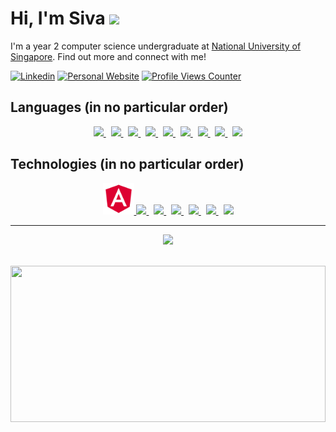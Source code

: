# Hi, I'm Siva <img src="https://media.giphy.com/media/hvRJCLFzcasrR4ia7z/giphy.gif" width="25px">

I'm a year 2 computer science undergraduate at [National University of Singapore](https://www.comp.nus.edu.sg). Find out more and connect with me!

[![Linkedin](https://img.shields.io/badge/-sivayogasubramanian-blue?style=for-the-badge&logo=Linkedin&logoColor=black&color=white&link=https://www.linkedin.com/in/sivayogasubramanian/)](https://www.linkedin.com/in/sivayogasubramanian/)
[![Personal Website](https://img.shields.io/badge/Website-46a2f1.svg?&style=for-the-badge&logo=Google-Chrome&logoColor=black&color=white&link=https://www.sivarn.com/)](https://www.sivarn.com/)
[![Profile Views Counter](https://komarev.com/ghpvc/?username=sivayogasubramanian&style=for-the-badge)](https://github.com/sivayogasubramanian)

## Languages (in no particular order)

<p align="center">
  <a href="https://www.java.com/en/" title="Java">
    <img src="https://cdn.jsdelivr.net/gh/devicons/devicon/icons/java/java-original-wordmark.svg" width="auto" height ="50" />
  </a>
  &nbsp;
  <a href="https://en.wikipedia.org/wiki/JavaScript" title = "JavaScript">
    <img src="https://cdn.jsdelivr.net/gh/devicons/devicon/icons/javascript/javascript-original.svg" width="auto" height ="50" />
  </a>
  &nbsp;
  <a href="https://www.typescriptlang.org/" title="TypeScript">
    <img src="https://cdn.jsdelivr.net/gh/devicons/devicon/icons/typescript/typescript-original.svg" width="auto" height ="50" />
  </a>
  &nbsp;
  <a href="https://go.dev/" title="Golang">
    <img src="https://cdn.jsdelivr.net/gh/devicons/devicon/icons/go/go-original-wordmark.svg" width="auto" height ="50" />
  </a>
  &nbsp;
  <a href="https://www.ruby-lang.org/en/" title="Ruby">
    <img src="https://cdn.jsdelivr.net/gh/devicons/devicon/icons/ruby/ruby-plain-wordmark.svg" width="auto" height ="50" />
  </a>
  &nbsp;
  <a href="https://www.python.org/" title="Python">
    <img src="https://cdn.jsdelivr.net/gh/devicons/devicon/icons/python/python-original-wordmark.svg" width="auto" height ="50" />
  </a>
  &nbsp;
  <a href="https://en.wikipedia.org/wiki/C_(programming_language)" title="C">
    <img src="https://cdn.jsdelivr.net/gh/devicons/devicon/icons/c/c-line.svg" width="auto" height ="50" />
  </a>
  &nbsp;
  <a href="https://developer.apple.com/swift/" title="Swift">
    <img src="https://cdn.jsdelivr.net/gh/devicons/devicon/icons/swift/swift-original.svg" width="auto" height ="50" />
  </a>
  &nbsp;
  <a href="https://sass-lang.com/" title="Sass">
    <img src="https://cdn.jsdelivr.net/gh/devicons/devicon/icons/sass/sass-original.svg" width="auto" height ="50" />
  </a>
</p>

## Technologies (in no particular order)

<p align="center">
  <a href="https://angular.io/" title="Angular">
    <img src="./images/angular.png" width="auto" height ="50" />
  </a>
  <a href="https://reactjs.org/" title="React">
    <img src="https://cdn.jsdelivr.net/gh/devicons/devicon/icons/react/react-original-wordmark.svg" width="auto" height ="50" />
  </a>
  &nbsp;
  <a href="https://redux.js.org/" title="Redux">
    <img src="https://cdn.jsdelivr.net/gh/devicons/devicon/icons/redux/redux-original.svg" width="auto" height ="50" />
  </a>
  &nbsp;
  <a href="https://rubyonrails.org/" title="Ruby on Rails">
    <img src="https://cdn.jsdelivr.net/gh/devicons/devicon/icons/rails/rails-plain-wordmark.svg" width="auto" height ="50" />
  </a>
  &nbsp;
  <a href="https://firebase.google.com/" title="Firebase">
    <img src="https://cdn.jsdelivr.net/gh/devicons/devicon/icons/firebase/firebase-plain-wordmark.svg" width="auto" height ="50" />
  </a>
  &nbsp;
  <a href="https://www.docker.com/" title="Docker">
    <img src="https://cdn.jsdelivr.net/gh/devicons/devicon/icons/docker/docker-original-wordmark.svg" width="auto" height ="50" />
  </a>
  &nbsp;
  <a href="https://git-scm.com/" title="Git">
    <img src="https://cdn.jsdelivr.net/gh/devicons/devicon/icons/git/git-original.svg" width="auto" height ="50" />
  </a>
</p>

<hr>

<p align="center"> 
  <img src="https://github-readme-stats.vercel.app/api?username=sivayogasubramanian&count_private=true&hide=stars&show_icons=true&bg_color=30,e96443,904e95&title_color=fff&text_color=fff" />
</p>

<br />

<img src="https://raw.githubusercontent.com/matfantinel/matfantinel/master/waves.svg" width="100%" height="250">
